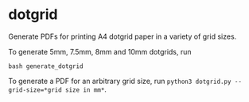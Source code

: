 # dotgrid

Generate PDFs for printing A4 dotgrid paper in a variety of grid sizes.

To generate 5mm, 7.5mm, 8mm and 10mm dotgrids, run
```
bash generate_dotgrid
```

To generate a PDF for an arbitrary grid size, run `python3 dotgrid.py --grid-size=*grid size in mm*`.
